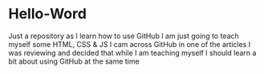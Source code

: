 # Hello-Word
Just a repository as I learn how to use GitHub 
I am just going to teach myself some HTML, CSS & JS I cam across GitHub in one of the articles I was reviewing and decided that while I am teaching myself I should learn a bit about using GitHub at the same time
